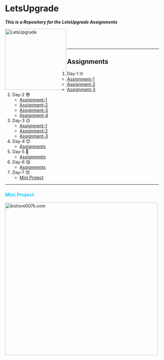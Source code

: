 # LetsUpgrade

***This is a Repository for the LetsUpgrade Assignments***

<img align="left" alt="LetsUpgrade" width="200px" src="https://user-images.githubusercontent.com/34863222/90314533-144a6480-df32-11ea-8d99-e20651f33247.png" />

<br/>
<br/>
<br/>

---

## Assignments

1. Day-1 🤓
     - [Assignment-1](Day-1/Assignment-1/index.html)
     - [Assignment-2](Day-1/Assignment-2/index.html)
     - [Assignment-3](Day-1/Assignment-3/index.html)
2. Day-2 😎
     - [Assignment-1](Day-2/Assignment-1/Assignment-1/index.html)
     - [Assignment-2](Day-2/Assignment-1/Assignment-2/index.html)
     - [Assignment-3](Day-2/Assignment-2/index.html)
     - [Assignment-4](Day-2/Assignment-3/index.html)
3. Day-3 😉
     - [Assignment-1](DAY-3/Assignment-1/index.html)
     - [Assignment-2](DAY-3/Assignment-2/index.html)
     - [Assignment-3](DAY-3/Assignment-3/index.html)
4. Day-4 😊
     - [Assignments](DAY-4/index.html)
5. Day-5 🤞
     - [Assignments](Day-5/index.html)
6. Day-6 😋
     - [Assignments](Day-6/index.html)
7. Day-7 😍
     - [Mini Project](Mini-Project/index.html)

---

### <span style="color: #25CCF7;">Mini Project</span>

<img align="left" alt="kishore007k.com" width="500px" src="https://user-images.githubusercontent.com/34863222/89158937-6d0e1a80-d58c-11ea-930c-b935a6b088c3.gif" />
